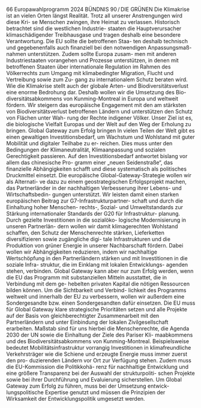 66
Europawahlprogramm 2024
BÜNDNIS 90 / DIE GRÜNEN 
Die Klimakrise ist an vielen Orten längst Realität. 
Trotz all unserer Anstrengungen wird diese Kri-
se Menschen zwingen, ihre Heimat zu verlassen. 
Historisch betrachtet sind die westlichen Industrie-
staaten die Hauptverursacher klimaschädigender 
Treibhausgase und tragen deshalb eine besondere 
Verantwortung. Die EU sollte die betroffenen Staa-
ten deshalb technisch und gegebenenfalls auch 
finanziell bei den notwendigen Anpassungsmaß-
nahmen unterstützen. Zudem sollte Europa zusam-
men mit anderen Industriestaaten vorangehen und 
Prozesse unterstützen, in denen mit betroffenen 
Staaten über internationale Regulation im Rahmen 
des Völkerrechts zum Umgang mit klimabedingter 
Migration, Flucht und Vertreibung sowie zum Zu-
gang zu internationalem Schutz beraten wird.
Wie die Klimakrise stellt auch der globale Arten- 
und Biodiversitätsverlust eine enorme Bedrohung 
dar. Deshalb wollen wir die Umsetzung des Bio-
diversitätsabkommens von Kunming-Montreal 
in Europa und weltweit fördern. Wir steigern das 
europäische Engagement mit den am stärksten 
von Biodiversitätsverlust betroffenen Ländern und 
unterstützen den Schutz von Flächen unter Wah-
rung der Rechte indigener Völker. Unser Ziel ist es, 
die biologische Vielfalt Europas und der Welt auf 
den Weg der Erholung zu bringen.
Global Gateway zum Erfolg bringen
In vielen Teilen der Welt gibt es einen gewaltigen 
Investitionsbedarf, um Wachstum und Wohlstand 
mit guter Mobilität und digitaler Teilhabe zu er-
reichen. Dies muss unter den Bedingungen der 
Klimaneutralität, Klimaanpassung und sozialen 
Gerechtigkeit passieren. Auf den Investitionsbedarf 
antwortet bislang vor allem das chinesische Pro-
gramm einer „neuen Seidenstraße“, das finanzielle 
Abhängigkeiten schafft und diese systematisch als 
politisches Druckmittel einsetzt. Die europäische 
Global-Gateway-Strategie wollen wir als Alternati-
ve dazu zu einem geostrategischen Erfolgsprojekt 
machen, das Partnerländer in der nachhaltigen 
Verbesserung ihrer Lebens- und Wirtschaftsbedin-
gungen unterstützt. Wir leisten damit einen starken 
europäischen Beitrag zur G7-Infrastrukturpartner-
schaft und durch die Einhaltung hoher Menschen-
rechts-, Sozial- und Umweltstandards zur Stärkung 
internationaler Standards der G20 für Infrastruktur-
planung.
Durch gezielte Investitionen in die sozialöko-
logische Modernisierung in unseren Partnerlän-
dern wollen wir damit klimagerechten Wohlstand 
schaffen, den Schutz der Menschenrechte stärken, 
Lieferketten diversifizieren sowie zugängliche digi-
tale Infrastrukturen und die Produktion von grüner 
Energie in unserer Nachbarschaft fördern. Dabei 
wollen wir Abhängigkeiten reduzieren, indem wir 
nachhaltige Wertschöpfung in den Partnerländern 
stärken und mit Investitionen in die soziale Infra-
struktur, die im Einklang mit lokalen Entwicklungs-
agenden stehen, verbinden.
Global Gateway kann aber nur zum Erfolg werden, 
wenn die EU das Programm mit substanziellen 
Mitteln ausstattet, die in Verbindung mit dem ge-
hebelten privaten Kapital die nötigen Ressourcen 
bilden können. Um die Sichtbarkeit und Verbind-
lichkeit des Programms weltweit und innerhalb 
der EU zu verbessern, wollen wir außerdem eine 
Sondergesandte bzw. einen Sondergesandten dafür 
einsetzen.
Die EU muss für Global Gateway klare strategische 
Prioritäten setzen und alle Projekte auf der Basis 
von gleichberechtigter Zusammenarbeit mit den 
Partnerländern und unter Einbindung der lokalen 
Zivilgesellschaft erarbeiten. Maßstab sind für uns 
hierbei die Menschenrechte, die Agenda 2030 der 
UN sowie die Einhaltung der Ziele des Pariser Kli-
maabkommens und des Biodiversitätsabkommens 
von Kunming-Montreal. Beispielsweise bedeutet 
Mobilitätsinfrastruktur vorrangig Investitionen in 
klimafreundliche Verkehrsträger wie die Schiene 
und erzeugte Energie muss immer zuerst den pro-
duzierenden Ländern vor Ort zur Verfügung stehen. 
Zudem muss die EU-Kommission die Politikkohä-
renz für nachhaltige Entwicklung und eine größere 
Transparenz bei der Auswahl der strukturpoliti-
schen Projekte sowie bei ihrer Durchführung und 
Evaluierung sicherstellen. Um Global Gateway zum 
Erfolg zu führen, muss bei der Umsetzung entwick-
lungspolitische Expertise genutzt und müssen die 
Prinzipien der Wirksamkeit der Entwicklungspolitik 
umgesetzt werden.
